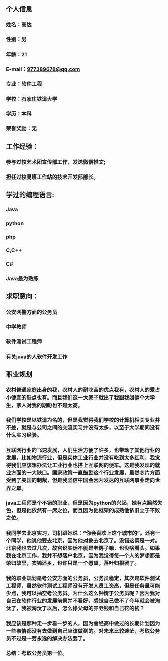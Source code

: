 ## 个人信息
###   姓名：高达
###   性别：男
###   年龄：21
###   E-mail：977389678@qq.com
###   专业：软件工程
###   学校：石家庄铁道大学
###   学历：本科
###   荣誉奖励：无

## 工作经验：
###   参与过校艺术团宣传部工作，发送微信推文;
###   担任过校易班工作站的技术开发部部长。

## 学过的编程语言:
###   Java
###   python
###   php
###   C,C++
###   C#
###   Java最为熟练

## 求职意向：
###   公安网警方面的公务员
###   中学教师
###   软件测试工程师
###   有关java的人软件开发工作

## 职业规划
### 农村普通家庭出身的我，农村人的耐吃苦的优点我有，农村人的爱占小便宜的缺点也有。而且我们这一大家子就出了我跟我姐俩个大学生，家人对我的期盼也不是太高。
### 我们学校是以铁道为名的，但是我觉得我们学校的计算机相关专业并不差，就是与公司之间的交流实习并没有太多，以至于大学期间没有什么实习经验。
### 互联网行业的飞速发展，人们生活方便了许多，也带动了其他行业的发展，比如物流行业，但是实体工业行业并没有吃到太多红利，我觉得我们应该想办法让工业行业也搭上互联网的便车。这是我发现的就业方面的一大缺口。国家政策一直鼓励这个行业发展，虽然芯片方面受到了美国的制裁，但是我坚信中国会因为发达的互联网事业走向世界之巅。
### java工程师是个不错的职业，但是因为python的兴起，她有点黯然失色，但是他依然有一席之位，而且因为他框架的成熟他依旧立于不败之位。
### 我同学去北京实习，司机跟她说：“你会喜欢上这个城市的”。还有一个同学，他说他要去北京，因为他对象去北京了。没错这俩是一对。北京我也去过几次，故宫说实话不就是老房子嘛，也没啥看头。如果我在北京工作，我并不想落户北京，因为我觉得每一个人的梦想都是荣归故里，衣锦还乡，也许只是一个愿望，落叶归根罢了。
### 我的职业规划是考公安方面的公务员，公务员稳定，其次是软件测试工程师，虽然软件测试工程师没有开发人员工资高，但是任务量可能少点，我可以抽空考公务员。为什么这么钟情于公务员呢？因为我对自己在软件行业的发展前景并不看好，感觉自己做不了今年就会被淘汰了，我被淘汰了以后，怎么挣父母的养老钱和自己花的钱？
### 我应该是那种走一步看一步的人，因为曾经高中做过的长期计划因为一些事情都没有去做到自己应该做到的。对未来比较迷茫，考取公务员不过是一劳永逸的解决办法罢了。
### 总结：考取公务员第一位。
